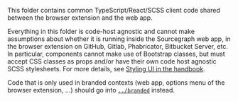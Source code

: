 This folder contains common TypeScript/React/SCSS client code shared between the browser extension and the web app.

Everything in this folder is code-host agnostic and cannot make assumptions about whether it is running inside the Sourcegraph web app, in the browser extension on GitHub, Gitlab, Phabricator, Bitbucket Server, etc.
In particular, components cannot make use of Bootstrap classes, but must accept CSS classes as props and/or have their own code host agnostic SCSS stylesheets.
For more details, see [Styling UI in the handbook](../../doc/dev/background-information/web/styling.md).

Code that is only used in branded contexts (web app, options menu of the browser extension, ...) should go into [`../branded`](../branded) instead.
